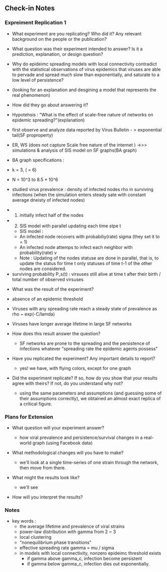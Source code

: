 ## Check-in Notes


### Expreiment Replication 1

* What experiment are you replicating?   Who did it?  Any relevant background on the people or the publication?


* What question was their experiment intended to answer?  Is it a prediction, explanation, or design question?
 * Why do epideimc spreading models with local connectivity contradict with the statistical observations of virus epidemics that viruses are able to pervade and spread much slow than exponentially, and saturate to a low level of persistence?
  * (looking for an explanation and desgining a model that represents the real phenomenon)

* How did they go about answering it?
 * Hypotehsis : "What is the effect of scale-free nature of networks on epidemic spreading?"(explanation)
 * first observe and analyze data reported by Virus Bulletin - > exponential tail(SF proproperty)
  * ER, WS (does not capture Scale free nature of the internet ) ->>>  simulations & analysis of SIS model on SF graphs(BA graph)
 * BA graph specifications :
  * k = 3, (<k> = 6)
  * N = 10^3 to 8.5 * 10^6
  * studied virus prevalence : density of infected nodes rho in surviving infections
    (when the simulation enters steady sate with constant average dneisty of infected nodes)
   - 1) initially infect half of the nodes
   - 2) SIS model with parallel updating each time stpe t
     * SIS model :
      * An infected node recovers with probabiliy(rate) sigma (they set it to = 1)
      * An infected node attemps to infect each neighbor with probability(rate) v
      * Note : Updating of the nodes statuse are done in parallel, that is,
        to update the status for time t only statuses of time t-1 of the other nodes are considered.
   - surviving probability P_s(t) : virsuses still alive at time t after their birth / total number of observed virsuses
* What was the result of the experiment?
 * absence of an epidemic threshold
 * Viruses with any spreading rate reach a steady state of prevalence as rho ~ exp(-C/lamda)
 * Viruses have longer average lifetime in large SF networks

* How does this result answer the question?
  * SF networks are prone to the spreading and the persistence of infections whatever "spreading rate the epidemic agents possess"
 

* Have you replicated the experiment?  Any important details to report?
	* yes! we have, with flying colors, except for one graph

* Did the experiment replicate?  If so, how do you show that your results agree with theirs?  If not, do you understand why not?
	* using the same parameters and assumptions (and guessing some of their assumptions correctly), we obtained an almost exact replica of a critical figure.

### Plans for Extension

* What question will your experiment answer?
	* how viral prevalence and persistence/survival changes in a real-world graph (using Facebook data)

* What methodological changes will you have to make?
	* we'll look at a single time-series of one strain through the network, then move from there. 

* What might the results look like?
	* we'll see

* How will you interpret the results?


### Notes

* key words :
  - the average lifetime and prevalence of viral strains
  - power-law distribution with gamma from 2 ~ 3
  - local clustering
  - "nonequilibrium phase transitions"
  - effective spreading rate gamma = mu / sigma
  - in models with local connectivity, nonzero epideimc threshold exists
    - if gamma above gamma_c, infection become persistent
    - if gamma below gamma_c, infection dies out exponentially.
